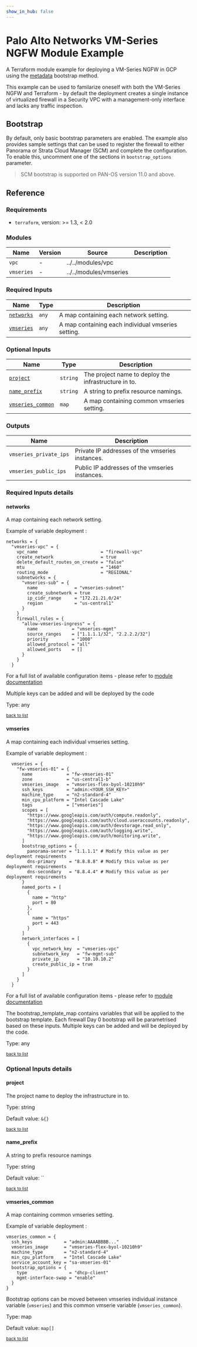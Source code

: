 ```yaml
---
show_in_hub: false
---
```

# Palo Alto Networks VM-Series NGFW Module Example

A Terraform module example for deploying a VM-Series NGFW in GCP using the [metadata](https://docs.paloaltonetworks.com/vm-series/10-2/vm-series-deployment/bootstrap-the-vm-series-firewall/choose-a-bootstrap-method#idf6412176-e973-488e-9d7a-c568fe1e33a9) bootstrap method.

This example can be used to familarize oneself with both the VM-Series NGFW and Terraform - by default the deployment creates a single instance of virtualized firewall in a Security VPC with a management-only interface and lacks any traffic inspection.

## Bootstrap

By default, only basic bootstrap parameters are enabled. The example also provides sample settings that can be used to register the firewall to either Panorama or Strata Cloud Manager (SCM) and complete the configuration. To enable this, uncomment one of the sections in `bootstrap_options` parameter.

> SCM bootstrap is supported on PAN-OS version 11.0 and above.

## Reference

### Requirements

- `terraform`, version: >= 1.3, < 2.0



### Modules
Name | Version | Source | Description
--- | --- | --- | ---
`vpc` | - | ../../modules/vpc | 
`vmseries` | - | ../../modules/vmseries | 



### Required Inputs

Name | Type | Description
--- | --- | ---
[`networks`](#networks) | `any` | A map containing each network setting.
[`vmseries`](#vmseries) | `any` | A map containing each individual vmseries setting.

### Optional Inputs

Name | Type | Description
--- | --- | ---
[`project`](#project) | `string` | The project name to deploy the infrastructure in to.
[`name_prefix`](#name_prefix) | `string` | A string to prefix resource namings.
[`vmseries_common`](#vmseries_common) | `map` | A map containing common vmseries setting.

### Outputs

Name |  Description
--- | ---
`vmseries_private_ips` | Private IP addresses of the vmseries instances.
`vmseries_public_ips` | Public IP addresses of the vmseries instances.

### Required Inputs details

#### networks

A map containing each network setting.

Example of variable deployment :

```
networks = {
  "vmseries-vpc" = {
    vpc_name                        = "firewall-vpc"
    create_network                  = true
    delete_default_routes_on_create = "false"
    mtu                             = "1460"
    routing_mode                    = "REGIONAL"
    subnetworks = {
      "vmseries-sub" = {
        name              = "vmseries-subnet"
        create_subnetwork = true
        ip_cidr_range     = "172.21.21.0/24"
        region            = "us-central1"
      }
    }
    firewall_rules = {
      "allow-vmseries-ingress" = {
        name             = "vmseries-mgmt"
        source_ranges    = ["1.1.1.1/32", "2.2.2.2/32"]
        priority         = "1000"
        allowed_protocol = "all"
        allowed_ports    = []
      }
    }
  }
```

For a full list of available configuration items - please refer to [module documentation](https://github.com/PaloAltoNetworks/terraform-google-swfw-modules/tree/main/modules/vpc#input_networks)

Multiple keys can be added and will be deployed by the code


Type: any

<sup>[back to list](#modules-required-inputs)</sup>

#### vmseries

A map containing each individual vmseries setting.

Example of variable deployment :

```
  vmseries = {
    "fw-vmseries-01" = {
      name             = "fw-vmseries-01"
      zone             = "us-central1-b"
      vmseries_image   = "vmseries-flex-byol-10210h9"
      ssh_keys         = "admin:<YOUR_SSH_KEY>"
      machine_type     = "n2-standard-4"
      min_cpu_platform = "Intel Cascade Lake"
      tags             = ["vmseries"]
      scopes = [
        "https://www.googleapis.com/auth/compute.readonly",
        "https://www.googleapis.com/auth/cloud.useraccounts.readonly",
        "https://www.googleapis.com/auth/devstorage.read_only",
        "https://www.googleapis.com/auth/logging.write",
        "https://www.googleapis.com/auth/monitoring.write",
      ]
      bootstrap_options = {
        panorama-server = "1.1.1.1" # Modify this value as per deployment requirements
        dns-primary     = "8.8.8.8" # Modify this value as per deployment requirements
        dns-secondary   = "8.8.4.4" # Modify this value as per deployment requirements
      }
      named_ports = [
        {
          name = "http"
          port = 80
        },
        {
          name = "https"
          port = 443
        }
      ]
      network_interfaces = [
        {
          vpc_network_key  = "vmseries-vpc"
          subnetwork_key   = "fw-mgmt-sub"
          private_ip       = "10.10.10.2"
          create_public_ip = true
        }
      ]
    }
  }
```
For a full list of available configuration items - please refer to [module documentation](https://github.com/PaloAltoNetworks/terraform-google-swfw-modules/tree/main/modules/vmseries#inputs)

The bootstrap_template_map contains variables that will be applied to the bootstrap template. Each firewall Day 0 bootstrap will be parametrised based on these inputs.
Multiple keys can be added and will be deployed by the code.



Type: any

<sup>[back to list](#modules-required-inputs)</sup>

### Optional Inputs details

#### project

The project name to deploy the infrastructure in to.

Type: string

Default value: `&{}`

<sup>[back to list](#modules-optional-inputs)</sup>

#### name_prefix

A string to prefix resource namings

Type: string

Default value: ``

<sup>[back to list](#modules-optional-inputs)</sup>

#### vmseries_common

A map containing common vmseries setting.

Example of variable deployment :

```
vmseries_common = {
  ssh_keys            = "admin:AAAABBBB..."
  vmseries_image      = "vmseries-flex-byol-10210h9"
  machine_type        = "n2-standard-4"
  min_cpu_platform    = "Intel Cascade Lake"
  service_account_key = "sa-vmseries-01"
  bootstrap_options = {
    type                = "dhcp-client"
    mgmt-interface-swap = "enable"
  }
}
``` 

Bootstrap options can be moved between vmseries individual instance variable (`vmseries`) and this common vmserie variable (`vmseries_common`).


Type: map

Default value: `map[]`

<sup>[back to list](#modules-optional-inputs)</sup>
